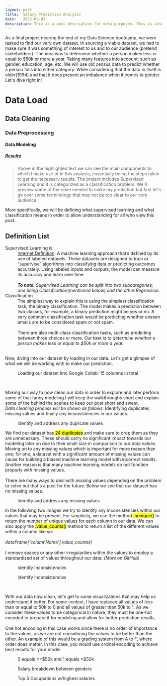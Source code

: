 ```yaml
---
layout: post
title:  Salary Prediction Analysis
date:   2022-08-03
description: This is a post description for meta purposes. This is also the excerpt of the article that shows up on the index/home page. Change this in the post YAML.
---
```


<p class="intro"><span class="dropcap">As</span> a final project nearing the end of my Data Science bootcamp, we were tasked to find our very own dataset. In sourcing a viable dataset, we had to make sure it was something of interest to us and to our audience (pretend stakeholders). The idea was to determine whether a person makes less or equal to $50k or more a year. Taking many features into account; such as gender, education, age, etc. We will use old census data to predict whether a person falls into either category. While considering that the data in itself is older(1994) and that it does present an imbalance when it comes to gender. Let's dive right in!</p>

# Data Load

## Data Cleaning

### Data Preprocessing 

#### Data Modeling

##### Results


<blockquote>Above in the highlighted text we can see the main components to which I make use of in this analysis, essentially being the steps taken to get the necessary results. The project includes Supervised Learning and it is categorized as a classification problem. We'll preview some of the code needed to make my prediction but first let's go over some terminology that may not be too clear to our core audience.</blockquote>

More specifically, we will be defining what supervised learning and what classification means in order to allow understanding for all who view this post.

## Definition List
<dl>
  <dt>Supervised Learning is</dt>
  <dd><a href="https://www.ibm.com/cloud/blog/supervised-vs-unsupervised-learning">Internet Definition</a>: A machine learning approach that’s defined by its use of labeled datasets. These datasets are designed to train or “supervise” algorithms into classifying data or predicting outcomes accurately. Using labeled inputs and outputs, the model can measure its accuracy and learn over time. <br><br><i><b>To note</b>: Supervised Learning can be split into two subcategories; one being Classification(mentioned below) and the other Regression.</i></dd>
  <dt>Classification</dt>
  <dd>The simplest way to explain this is using the simplest classification task, the binary classification. The model makes a prediction between two classes, for example, a binary prediction might be yes or no. A very common classification task would be predicting whether unseen emails are to be considered spam or not spam. <br><br>There are also multi-class classification tasks, such as predicting between three choices or more. <i>Our task is to determine whether a person makes less or equal to $50k or more a year.</i></dd>
</dl>

<br>
Now, diving into our dataset by loading in our data. Let's get a glimpse of what we will be working with to make our prediction.

<figure>
<img src="/assets/img/import-data-Salary-Pred.PNG" alt="">
 <figcaption>Loading our dataset into Google Collab: 15 columns in total</figcaption>
</figure>
<br>

Making our way to now clean our data in order to explore and later perform some of that fancy modeling.I will keep the walkthroughs short and explain some of the behind the scenes to keep our post short and sweet. <br><i>Data cleaning process will be shown as follows</i>: Identifying duplicates, missing values and finally any inconsistencies in our values.

<figure>
<img src="/assets/img/duplicate-values.PNG" alt="">
 <figcaption>Identify and address any duplicate values</figcaption>
</figure>

We find our dataset has <mark>24 duplicates</mark> and make sure to drop them as they are unnecessary. These should carry no significant impact towards our modeling later on due to their small size in comparison to our data values. Moving on to any missing values which is important for more reason than one; for one, a dataset with a significant amount of missing values can cause for building a biased machine learning model with incorrect results. Another reason is that many machine learning models do not function properly with missing values. <br><br>There are many ways to deal with missing values depending on the problem to solve but that's a post for the future. Below we see that our dataset has no missing values.

<figure>
<img src="/assets/img/missing-values.PNG" alt="">
 <figcaption>Identify and address any missing values</figcaption>
</figure>

In the following two images we try to identify any inconsistencies within our values that may be present. For simplicity, we use the method <mark>.nunique()</mark> to return the number of unique values for each column in our data. We can also apply the <mark>.value_counts()</mark> method to return a list of the different values within a column like so: <br><br><i>dataFrame['columnName'].value_counts()</i><br><br>I remove spaces or any other irregularities within the values to employ a standardized set of values throughout our data. <i>(More on GitHub)</i>


<figure>
<img src="/assets/img/inconsistent-1.PNG" alt="">
 <figcaption>Identify Inconsistencies</figcaption>
</figure>
<figure>
<img src="/assets/img/inconsistent-2.PNG" alt="">
 <figcaption>Identify Inconsistencies</figcaption>
</figure>
<br>

With our data now clean, let's get to some visualizations that may help us understand it better. For some context, I have replaced all values of less than or equal to 50k to 0 and all values of greater than 50k to 1. As we consider these values to be categorical in nature, they must be one-hot encoded to prepare it for modeling and allow for better prediction results. 
<br><br>One hot encoding in this case works since there is no order of importance to the values, as we are not considering the values to be better than the other. An example of this would be a grading system from A to F, where order does matter. In this case, you would use ordinal encoding to achieve best results for your model.

<figure>
<img src="/assets/img/salary_breakdown.PNG" alt="">
 <figcaption>0 equals <=$50k and 1 equals >$50k</figcaption>
</figure>
<figure>
<img src="/assets/img/salary_gender.PNG" alt="">
 <figcaption>Salary breakdown between genders</figcaption>
</figure>
<figure>
<img src="/assets/img/top_5.PNG" alt="">
 <figcaption>Top 5 Occupations w/highest salaries</figcaption>
</figure>
<br>
